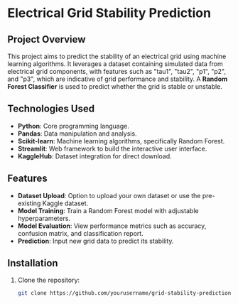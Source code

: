 # Electrical Grid Stability Prediction

## Project Overview

This project aims to predict the stability of an electrical grid using machine learning algorithms. It leverages a dataset containing simulated data from electrical grid components, with features such as "tau1", "tau2", "p1", "p2", and "p3", which are indicative of grid performance and stability. A **Random Forest Classifier** is used to predict whether the grid is stable or unstable.


## Technologies Used
- **Python**: Core programming language.
- **Pandas**: Data manipulation and analysis.
- **Scikit-learn**: Machine learning algorithms, specifically Random Forest.
- **Streamlit**: Web framework to build the interactive user interface.
- **KaggleHub**: Dataset integration for direct download.

## Features
- **Dataset Upload**: Option to upload your own dataset or use the pre-existing Kaggle dataset.
- **Model Training**: Train a Random Forest model with adjustable hyperparameters.
- **Model Evaluation**: View performance metrics such as accuracy, confusion matrix, and classification report.
- **Prediction**: Input new grid data to predict its stability.

## Installation

1. Clone the repository:
   ```bash
   git clone https://github.com/yourusername/grid-stability-prediction.git
